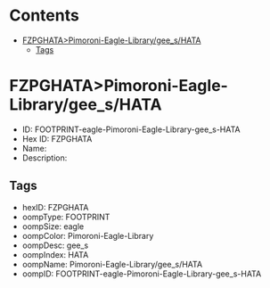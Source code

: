 



Contents
========

* [FZPGHATA>Pimoroni-Eagle-Library/gee_s/HATA](#fzpghatapimoroni-eagle-librarygee_shata)
	* [Tags](#tags)

# FZPGHATA>Pimoroni-Eagle-Library/gee_s/HATA

- ID: FOOTPRINT-eagle-Pimoroni-Eagle-Library-gee_s-HATA
- Hex ID: FZPGHATA
- Name: 
- Description: 

## Tags

- hexID: FZPGHATA
- oompType: FOOTPRINT
- oompSize: eagle
- oompColor: Pimoroni-Eagle-Library
- oompDesc: gee_s
- oompIndex: HATA
- oompName: Pimoroni-Eagle-Library/gee_s/HATA
- oompID: FOOTPRINT-eagle-Pimoroni-Eagle-Library-gee_s-HATA
